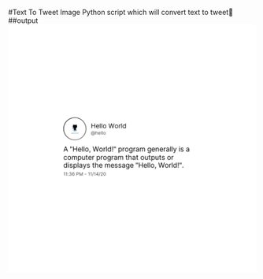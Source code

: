 #Text To Tweet Image
Python script which will convert text to tweet🐤
##output
![sample](/sample/tweet_hello.png)
